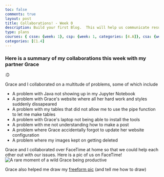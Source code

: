 ```yaml
---
toc: false
comments: true
layout: post
title: Collaborations! - Week 0
description: Build your first Blog.  This will help us communicate results.
type: plans
courses: { csse: {week: 1}, csp: {week: 1, categories: [4.A]}, csa: {week: 0} }
categories: [C1.4]
---
```


### Here is a summary of my collaborations this week with my partner Grace
:D

Grace and I collaborated on a multitude of problems, some of which include
- A problem with Java not showing up in my Jupyter Notebook
- A problem with Grace's website where all her hard work and styles suddenly dissapeared
- A problem with my tables that did not allow me to use the pipe function to let me make tables
- A problem with Grace's laptop not being able to install the tools
- A problem with me not understanding how to make a post
- A problem where Grace accidentally forgot to update her website configuration
- A problem where my images kept on getting deleted

Grace and I collaborated over FaceTime at home so that we could help each other out with our issues. Here is a pic of us on FaceTime!
<img src="/images/graceandi.png" alt="A rare moment of a wild Grace being productive">

Grace also helped me draw my [freeform pic](/Rackets-Blog/) (and tell me how to draw)